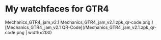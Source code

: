 # My watchfaces for GTR4
Mechanics_GTR4_jam_v2.1 Mechanics_GTR4_jam_v2.1.zpk_qr-code.png
![Mechanics_GTR4_jam_v2.1 QR-Code](/Mechanics_GTR4_jam_v2.1.zpk_qr-code.png | width=200)
